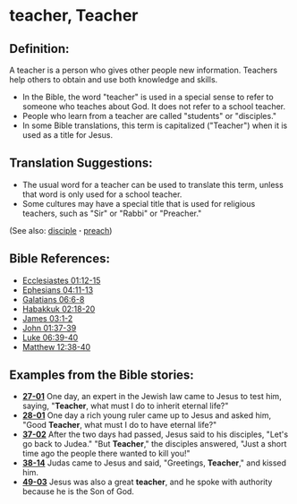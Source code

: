 # teacher, Teacher #

## Definition: ##

A teacher is a person who gives other people new information. Teachers help others to obtain and use both knowledge and skills.

* In the Bible, the word "teacher" is used in a special sense to refer to someone who teaches about God. It does not refer to a school teacher.
* People who learn from a teacher are called "students" or "disciples."
* In some Bible translations, this term is capitalized ("Teacher") when it is used as a title for Jesus.

## Translation Suggestions: ##

* The usual word for a teacher can be used to translate this term, unless that word is only used for a school teacher.
* Some cultures may have a special title that is used for religious teachers, such as "Sir" or "Rabbi" or "Preacher."
 

(See also: [disciple](../kt/disciple.md) **·** [preach](../other/preach.md))

## Bible References: ##

* [Ecclesiastes 01:12-15](https://door43.org/en/bible/notes/ecc/01/12)
* [Ephesians 04:11-13](https://door43.org/en/bible/notes/eph/04/11)
* [Galatians 06:6-8](https://door43.org/en/bible/notes/gal/06/06)
* [Habakkuk 02:18-20](https://door43.org/en/bible/notes/hab/02/18)
* [James 03:1-2](https://door43.org/en/bible/notes/jas/03/01)
* [John 01:37-39](https://door43.org/en/bible/notes/jhn/01/37)
* [Luke 06:39-40](https://door43.org/en/bible/notes/luk/06/39)
* [Matthew 12:38-40](https://door43.org/en/bible/notes/mat/12/38)

## Examples from the Bible stories: ##

* __[27-01](https://door43.org/en/obs/notes/frames/27-01)__ One day, an expert in the Jewish law came to Jesus to test him, saying, "__Teacher__, what must I do to inherit eternal life?"
* __[28-01](https://door43.org/en/obs/notes/frames/28-01)__ One day a rich young ruler came up to Jesus and asked him, "Good __Teacher__, what must I do to have eternal life?"
* __[37-02](https://door43.org/en/obs/notes/frames/37-02)__ After the two days had passed, Jesus said to his disciples, "Let's go back to Judea." "But __Teacher__," the disciples answered, "Just a short time ago the people there wanted to kill you!"
* __[38-14](https://door43.org/en/obs/notes/frames/38-14)__ Judas came to Jesus and said, "Greetings, __Teacher__," and kissed him.
* __[49-03](https://door43.org/en/obs/notes/frames/49-03)__ Jesus was also a great __teacher__, and he spoke with authority because he is the Son of God.


